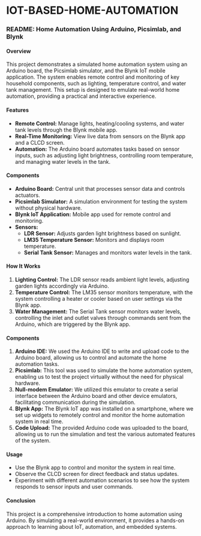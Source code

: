 # IOT-BASED-HOME-AUTOMATION
### README: Home Automation Using Arduino, Picsimlab, and Blynk

#### Overview
This project demonstrates a simulated home automation system using an Arduino board, the Picsimlab simulator, and the Blynk IoT mobile application. The system enables remote control and monitoring of key household components, such as lighting, temperature control, and water tank management. This setup is designed to emulate real-world home automation, providing a practical and interactive experience.

#### Features
- **Remote Control:** Manage lights, heating/cooling systems, and water tank levels through the Blynk mobile app.
- **Real-Time Monitoring:** View live data from sensors on the Blynk app and a CLCD screen.
- **Automation:** The Arduino board automates tasks based on sensor inputs, such as adjusting light brightness, controlling room temperature, and managing water levels in the tank.

#### Components
- **Arduino Board:** Central unit that processes sensor data and controls actuators.
- **Picsimlab Simulator:** A simulation environment for testing the system without physical hardware.
- **Blynk IoT Application:** Mobile app used for remote control and monitoring.
- **Sensors:**
  - **LDR Sensor:** Adjusts garden light brightness based on sunlight.
  - **LM35 Temperature Sensor:** Monitors and displays room temperature.
  - **Serial Tank Sensor:** Manages and monitors water levels in the tank.

#### How It Works
1. **Lighting Control:** The LDR sensor reads ambient light levels, adjusting garden lights accordingly via Arduino.
2. **Temperature Control:** The LM35 sensor monitors temperature, with the system controlling a heater or cooler based on user settings via the Blynk app.
3. **Water Management:** The Serial Tank sensor monitors water levels, controlling the inlet and outlet valves through commands sent from the Arduino, which are triggered by the Blynk app.

#### Components
1. **Arduino IDE:** We used the Arduino IDE to write and upload code to the Arduino board, allowing us to control and automate the home automation tasks.
2. **Picsimlab:** This tool was used to simulate the home automation system, enabling us to test the project virtually without the need for physical hardware.
3. **Null-modem Emulator:** We utilized this emulator to create a serial interface between the Arduino board and other device emulators, facilitating communication during the simulation.
4. **Blynk App:** The Blynk IoT app was installed on a smartphone, where we set up widgets to remotely control and monitor the home automation system in real time.
5. **Code Upload:** The provided Arduino code was uploaded to the board, allowing us to run the simulation and test the various automated features of the system.

#### Usage
- Use the Blynk app to control and monitor the system in real time.
- Observe the CLCD screen for direct feedback and status updates.
- Experiment with different automation scenarios to see how the system responds to sensor inputs and user commands.

#### Conclusion
This project is a comprehensive introduction to home automation using Arduino. By simulating a real-world environment, it provides a hands-on approach to learning about IoT, automation, and embedded systems.
